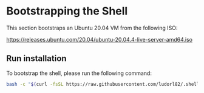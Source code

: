 # Bootstrapping the Shell
This section bootstraps an Ubuntu 20.04 VM from the following ISO:

https://releases.ubuntu.com/20.04/ubuntu-20.04.4-live-server-amd64.iso

## Run installation
To bootstrap the shell, please run the following command:
```bash
bash -c "$(curl -fsSL https://raw.githubusercontent.com/ludorl82/.shell-scripts/master/bootstrap-shell/bootstrap_shell.sh)"
```
